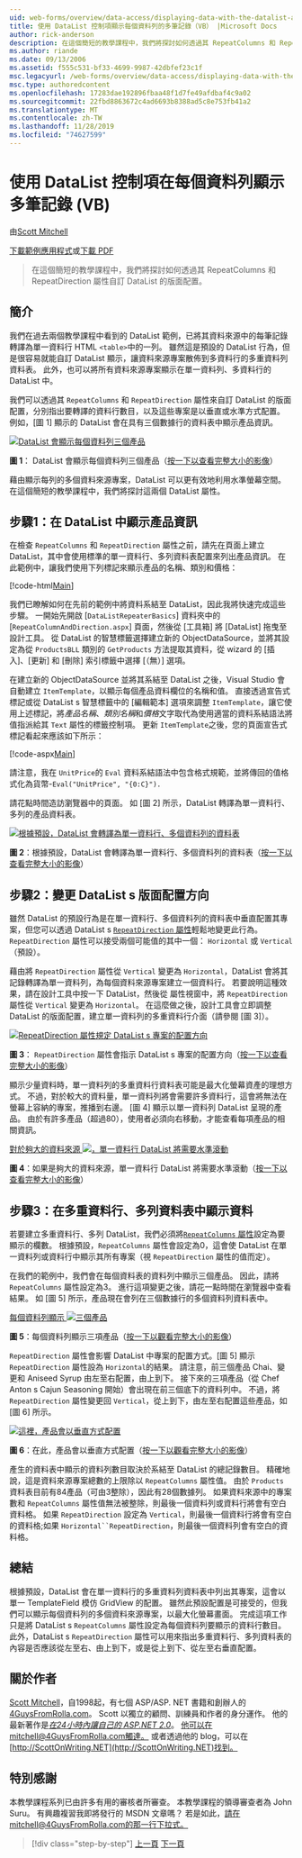 ```yaml
---
uid: web-forms/overview/data-access/displaying-data-with-the-datalist-and-repeater/showing-multiple-records-per-row-with-the-datalist-control-vb
title: 使用 DataList 控制項顯示每個資料列的多筆記錄（VB） |Microsoft Docs
author: rick-anderson
description: 在這個簡短的教學課程中，我們將探討如何透過其 RepeatColumns 和 RepeatDirection 屬性自訂 DataList 的版面配置。
ms.author: riande
ms.date: 09/13/2006
ms.assetid: f555c531-bf33-4699-9987-42dbfef23c1f
msc.legacyurl: /web-forms/overview/data-access/displaying-data-with-the-datalist-and-repeater/showing-multiple-records-per-row-with-the-datalist-control-vb
msc.type: authoredcontent
ms.openlocfilehash: 17283dae192896fbaa48f1d7fe49afdbaf4c9a02
ms.sourcegitcommit: 22fbd8863672c4ad6693b8388ad5c8e753fb41a2
ms.translationtype: MT
ms.contentlocale: zh-TW
ms.lasthandoff: 11/28/2019
ms.locfileid: "74627599"
---
```

# <a name="showing-multiple-records-per-row-with-the-datalist-control-vb"></a>使用 DataList 控制項在每個資料列顯示多筆記錄 (VB)

由[Scott Mitchell](https://twitter.com/ScottOnWriting)

[下載範例應用程式](https://download.microsoft.com/download/9/c/1/9c1d03ee-29ba-4d58-aa1a-f201dcc822ea/ASPNET_Data_Tutorial_31_VB.exe)或[下載 PDF](showing-multiple-records-per-row-with-the-datalist-control-vb/_static/datatutorial31vb1.pdf)

> 在這個簡短的教學課程中，我們將探討如何透過其 RepeatColumns 和 RepeatDirection 屬性自訂 DataList 的版面配置。

## <a name="introduction"></a>簡介

我們在過去兩個教學課程中看到的 DataList 範例，已將其資料來源中的每筆記錄轉譯為單一資料行 HTML `<table>`中的一列。 雖然這是預設的 DataList 行為，但是很容易就能自訂 DataList 顯示，讓資料來源專案散佈到多資料行的多重資料列資料表。 此外，也可以將所有資料來源專案顯示在單一資料列、多資料行的 DataList 中。

我們可以透過其 `RepeatColumns` 和 `RepeatDirection` 屬性來自訂 DataList 的版面配置，分別指出要轉譯的資料行數目，以及這些專案是以垂直或水準方式配置。 例如，[圖 1] 顯示的 DataList 會在具有三個數據行的資料表中顯示產品資訊。

[![DataList 會顯示每個資料列三個產品](showing-multiple-records-per-row-with-the-datalist-control-vb/_static/image2.png)](showing-multiple-records-per-row-with-the-datalist-control-vb/_static/image1.png)

**圖 1**： DataList 會顯示每個資料列三個產品（[按一下以查看完整大小的影像](showing-multiple-records-per-row-with-the-datalist-control-vb/_static/image3.png)）

藉由顯示每列的多個資料來源專案，DataList 可以更有效地利用水準螢幕空間。 在這個簡短的教學課程中，我們將探討這兩個 DataList 屬性。

## <a name="step-1-displaying-product-information-in-a-datalist"></a>步驟1：在 DataList 中顯示產品資訊

在檢查 `RepeatColumns` 和 `RepeatDirection` 屬性之前，請先在頁面上建立 DataList，其中會使用標準的單一資料行、多列資料表配置來列出產品資訊。 在此範例中，讓我們使用下列標記來顯示產品的名稱、類別和價格：

[!code-html[Main](showing-multiple-records-per-row-with-the-datalist-control-vb/samples/sample1.html)]

我們已瞭解如何在先前的範例中將資料系結至 DataList，因此我將快速完成這些步驟。 一開始先開啟 [`DataListRepeaterBasics`] 資料夾中的 [`RepeatColumnAndDirection.aspx`] 頁面，然後從 [工具箱] 將 [DataList] 拖曳至設計工具。 從 DataList 的智慧標籤選擇建立新的 ObjectDataSource，並將其設定為從 `ProductsBLL` 類別的 `GetProducts` 方法提取其資料，從 wizard 的 [插入]、[更新] 和 [刪除] 索引標籤中選擇 [（無）] 選項。

在建立新的 ObjectDataSource 並將其系結至 DataList 之後，Visual Studio 會自動建立 `ItemTemplate`，以顯示每個產品資料欄位的名稱和值。 直接透過宣告式標記或從 DataList s 智慧標籤中的 [編輯範本] 選項來調整 `ItemTemplate`，讓它使用上述標記，將*產品名稱*、*類別名稱*和*價格*文字取代為使用適當的資料系結語法將值指派給其 `Text` 屬性的標籤控制項。 更新 `ItemTemplate`之後，您的頁面宣告式標記看起來應該如下所示：

[!code-aspx[Main](showing-multiple-records-per-row-with-the-datalist-control-vb/samples/sample2.aspx)]

請注意，我在 `UnitPrice`的 `Eval` 資料系結語法中包含格式規範，並將傳回的值格式化為貨幣-`Eval("UnitPrice", "{0:C}").`

請花點時間造訪瀏覽器中的頁面。 如 [圖 2] 所示，DataList 轉譯為單一資料行、多列的產品資料表。

[![根據預設，DataList 會轉譯為單一資料行、多個資料列的資料表](showing-multiple-records-per-row-with-the-datalist-control-vb/_static/image5.png)](showing-multiple-records-per-row-with-the-datalist-control-vb/_static/image4.png)

**圖 2**：根據預設，DataList 會轉譯為單一資料行、多個資料列的資料表（[按一下以查看完整大小的影像](showing-multiple-records-per-row-with-the-datalist-control-vb/_static/image6.png)）

## <a name="step-2-changing-the-datalist-s-layout-direction"></a>步驟2：變更 DataList s 版面配置方向

雖然 DataList 的預設行為是在單一資料行、多個資料列的資料表中垂直配置其專案，但您可以透過 DataList s [`RepeatDirection` 屬性](https://msdn.microsoft.com/system.web.ui.webcontrols.datalist.repeatdirection.aspx)輕鬆地變更此行為。 `RepeatDirection` 屬性可以接受兩個可能值的其中一個： `Horizontal` 或 `Vertical` （預設）。

藉由將 `RepeatDirection` 屬性從 `Vertical` 變更為 `Horizontal`，DataList 會將其記錄轉譯為單一資料列，為每個資料來源專案建立一個資料行。 若要說明這種效果，請在設計工具中按一下 DataList，然後從 屬性視窗中，將 `RepeatDirection` 屬性從 `Vertical` 變更為 `Horizontal`。 在這麼做之後，設計工具會立即調整 DataList 的版面配置，建立單一資料列的多重資料行介面（請參閱 [圖 3]）。

[![RepeatDirection 屬性規定 DataList s 專案的配置方向](showing-multiple-records-per-row-with-the-datalist-control-vb/_static/image8.png)](showing-multiple-records-per-row-with-the-datalist-control-vb/_static/image7.png)

**圖 3**： `RepeatDirection` 屬性會指示 DataList s 專案的配置方向（[按一下以查看完整大小的影像](showing-multiple-records-per-row-with-the-datalist-control-vb/_static/image9.png)）

顯示少量資料時，單一資料列的多重資料行資料表可能是最大化螢幕資產的理想方式。 不過，對於較大的資料量，單一資料列將會需要許多資料行，這會將無法在螢幕上容納的專案，推播到右邊。 [圖 4] 顯示以單一資料列 DataList 呈現的產品。 由於有許多產品（超過80），使用者必須向右移動，才能查看每項產品的相關資訊。

[對於夠大的資料來源 ![，單一資料行 DataList 將需要水準滾動](showing-multiple-records-per-row-with-the-datalist-control-vb/_static/image11.png)](showing-multiple-records-per-row-with-the-datalist-control-vb/_static/image10.png)

**圖 4**：如果是夠大的資料來源，單一資料行 DataList 將需要水準滾動（[按一下以查看完整大小的影像](showing-multiple-records-per-row-with-the-datalist-control-vb/_static/image12.png)）

## <a name="step-3-displaying-data-in-a-multi-column-multi-row-table"></a>步驟3：在多重資料行、多列資料表中顯示資料

若要建立多重資料行、多列 DataList，我們必須將[`RepeatColumns` 屬性](https://msdn.microsoft.com/system.web.ui.webcontrols.datalist.repeatcolumns.aspx)設定為要顯示的欄數。 根據預設，`RepeatColumns` 屬性會設定為0，這會使 DataList 在單一資料列或資料行中顯示其所有專案（視 `RepeatDirection` 屬性的值而定）。

在我們的範例中，我們會在每個資料表的資料列中顯示三個產品。 因此，請將 `RepeatColumns` 屬性設定為3。 進行這項變更之後，請花一點時間在瀏覽器中查看結果。 如 [圖 5] 所示，產品現在會列在三個數據行的多個資料列資料表中。

[每個資料列顯示 ![三個產品](showing-multiple-records-per-row-with-the-datalist-control-vb/_static/image14.png)](showing-multiple-records-per-row-with-the-datalist-control-vb/_static/image13.png)

**圖 5**：每個資料列顯示三項產品（[按一下以觀看完整大小的影像](showing-multiple-records-per-row-with-the-datalist-control-vb/_static/image15.png)）

`RepeatDirection` 屬性會影響 DataList 中專案的配置方式。[圖 5] 顯示 `RepeatDirection` 屬性設為 `Horizontal`的結果。 請注意，前三個產品 Chai、變更和 Aniseed Syrup 由左至右配置，由上到下。 接下來的三項產品（從 Chef Anton s Cajun Seasoning 開始）會出現在前三個底下的資料列中。 不過，將 `RepeatDirection` 屬性變更回 `Vertical`，從上到下，由左至右配置這些產品，如 [圖 6] 所示。

[![這裡，產品會以垂直方式配置](showing-multiple-records-per-row-with-the-datalist-control-vb/_static/image17.png)](showing-multiple-records-per-row-with-the-datalist-control-vb/_static/image16.png)

**圖 6**：在此，產品會以垂直方式配置（[按一下以觀看完整大小的影像](showing-multiple-records-per-row-with-the-datalist-control-vb/_static/image18.png)）

產生的資料表中顯示的資料列數目取決於系結至 DataList 的總記錄數目。 精確地說，這是資料來源專案總數的上限除以 `RepeatColumns` 屬性值。 由於 `Products` 資料表目前有84產品（可由3整除），因此有28個數據列。 如果資料來源中的專案數和 `RepeatColumns` 屬性值無法被整除，則最後一個資料列或資料行將會有空白資料格。 如果 `RepeatDirection` 設定為 `Vertical`，則最後一個資料行將會有空白的資料格;如果 `Horizontal``RepeatDirection`，則最後一個資料列會有空白的資料格。

## <a name="summary"></a>總結

根據預設，DataList 會在單一資料行的多重資料列資料表中列出其專案，這會以單一 TemplateField 模仿 GridView 的配置。 雖然此預設配置是可接受的，但我們可以顯示每個資料列的多個資料來源專案，以最大化螢幕畫面。 完成這項工作只是將 DataList s `RepeatColumns` 屬性設定為每個資料列要顯示的資料行數目。 此外，DataList s `RepeatDirection` 屬性可以用來指出多重資料行、多列資料表的內容是否應該從左至右、由上到下，或是從上到下、從左至右垂直配置。

## <a name="about-the-author"></a>關於作者

[Scott Mitchell](http://www.4guysfromrolla.com/ScottMitchell.shtml)，自1998起，有七個 ASP/ASP. NET 書籍和創辦人的[4GuysFromRolla.com](http://www.4guysfromrolla.com)。 Scott 以獨立的顧問、訓練員和作者的身分運作。 他的最新著作是[*在24小時內讓自己的 ASP.NET 2.0*](https://www.amazon.com/exec/obidos/ASIN/0672327384/4guysfromrollaco)。 他可以在mitchell@4GuysFromRolla.com觸達[。](mailto:mitchell@4GuysFromRolla.com) 或者透過他的 blog，可以在[http://ScottOnWriting.NET](http://ScottOnWriting.NET)找到。

## <a name="special-thanks-to"></a>特別感謝

本教學課程系列已由許多有用的審核者所審查。 本教學課程的領導審查者為 John Suru。 有興趣複習我即將發行的 MSDN 文章嗎？ 若是如此，請在mitchell@4GuysFromRolla.com的那一行下拉式[。](mailto:mitchell@4GuysFromRolla.com)

> [!div class="step-by-step"]
> [上一頁](formatting-the-datalist-and-repeater-based-upon-data-vb.md)
> [下一頁](nested-data-web-controls-vb.md)
